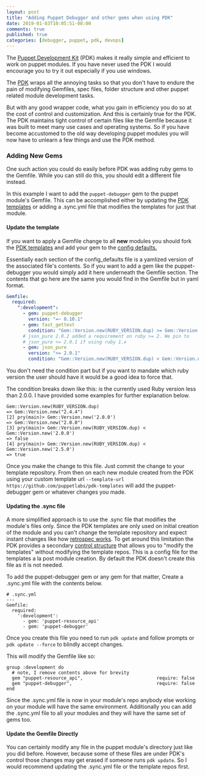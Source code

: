 ```yaml
---
layout: post
title: "Adding Puppet Debugger and other gems when using PDK"
date: 2019-01-03T10:05:51-08:00
comments: true
published: true
categories: [debugger, puppet, pdk, devops]
---
```


The [Puppet Development Kit](https://puppet.com/docs/pdk/1.x/pdk.html) (PDK) makes it really simple and efficient to work on puppet modules. If you have never used the PDK I would encourage you to try it out especially if you use windows.

The [PDK](https://puppet.com/docs/pdk/1.x/pdk.html) wraps all the annoying tasks so that you don't have to endure the pain of modifying Gemfiles, spec files, folder structure and other puppet related module development tasks.

But with any good wrapper code, what you gain in efficiency you do so at the cost of control and customization. And this is certainly true for the PDK. The PDK maintains tight control of certain files like the Gemfile because it was built to meet many use cases and operating systems. So if you have become accustomed to the old way developing puppet modules you will now have to unlearn a few things and use the PDK method.

### Adding New Gems

One such action you could do easily before PDK was adding ruby gems to the Gemfile. While you can still do this, you should edit a different file instead.

In this example I want to add the `puppet-debugger` gem to the puppet module's Gemfile. This can be accomplished either by updating the [PDK templates](https://github.com/puppetlabs/pdk-templates) or adding a .sync.yml file that modifies the templates for just that module.

#### Update the template

If you want to apply a Gemfile change to all **new** modules you should fork the [PDK templates](https://github.com/puppetlabs/pdk-templates) and add your gem to the [config defaults.](https://github.com/puppetlabs/pdk-templates/blob/master/config_defaults.yml#L533)

Essentially each section of the config_defaults file is a yamlized version of the associated file's contents. So if you want to add a gem like the puppet-debugger you would simply add it here underneath the Gemfile section. The contents that go here are the same you would find in the Gemfile but in yaml format.

```yaml
Gemfile:
  required:
    ":development":
      - gem: puppet-debugger
        version: "=~ 0.10.1"
      - gem: fast_gettext
        condition: "Gem::Version.new(RUBY_VERSION.dup) >= Gem::Version.new('2.1.0')"
      # json_pure 2.0.2 added a requirement on ruby >= 2. We pin to
      # json_pure <= 2.0.1 if using ruby 1.x
      - gem: json_pure
        version: "<= 2.0.1"
        condition: "Gem::Version.new(RUBY_VERSION.dup) < Gem::Version.new('2.0.0')"
```

You don't need the condition part but if you want to mandate which ruby version the user
should have it would be a good idea to force that.

The condition breaks down like this: is the currently used Ruby version less than 2.0.0.
I have provided some examples for further explanation below.

```
Gem::Version.new(RUBY_VERSION.dup)
=> Gem::Version.new("2.4.4")
[2] pry(main)> Gem::Version.new('2.0.0')
=> Gem::Version.new("2.0.0")
[3] pry(main)> Gem::Version.new(RUBY_VERSION.dup) < Gem::Version.new('2.0.0')
=> false
[4] pry(main)> Gem::Version.new(RUBY_VERSION.dup) < Gem::Version.new('2.5.0')
=> true
```

Once you make the change to this file. Just commit the change to your template repository. From then on each new module created from the PDK using your custom template url `--template-url https://github.com/puppetlabs/pdk-templates` will add the puppet-debugger gem or whatever changes you made.

#### Updating the .sync file

A more simplified approach is to use the .sync file that modifies the module's files only. Since the PDK templates are only used on initial creation of the module and you can't change the template repository and expect instant changes like how [retrospec works](https://www.retrospec-puppet.com). To get around this limitation the PDK provides a secondary [control structure](https://puppet.com/docs/pdk/1.x/customizing_module_config.html#customizing-the-default-template) that allows you to "modify the templates" without modifying the template repos. This is a config file for the templates a la post module creation. By default the PDK doesn't create this file as it is not needed.

To add the puppet-debugger gem or any gem for that matter, Create a .sync.yml file with the contents below.

```
# .sync.yml
---
Gemfile:
  required:
    ':development':
      - gem: 'puppet-resource_api'
      - gem: 'puppet-debugger'

```

Once you create this file you need to run `pdk update` and follow prompts or `pdk update --force` to blindly accept changes.

This will modify the Gemfile like so:

```
group :development do
  # note, I remove contents above for brevity
  gem "puppet-resource_api",                           require: false
  gem "puppet-debugger",                               require: false
end
```

Since the .sync.yml file is now in your module's repo anybody else working on your module will have the same environment. Additionally you can add the .sync.yml file to all your modules and they will have the same set of gems too.

#### Update the Gemfile Directly

You can certainly modify any file in the puppet module's directory just like you did before. However, because some of these files are under PDK's control those changes may get erased if someone runs `pdk update`. So I would recommend updating the .sync.yml file or the template repos first.
